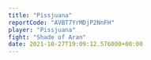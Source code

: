 ```yaml
---
title: "Pissjuana"
reportCode: "AVBT7YrMDjP2NnFH"
player: "Pissjuana"
fight: "Shade of Aran"
date: 2021-10-27T19:09:12.576000+00:00
---
```

